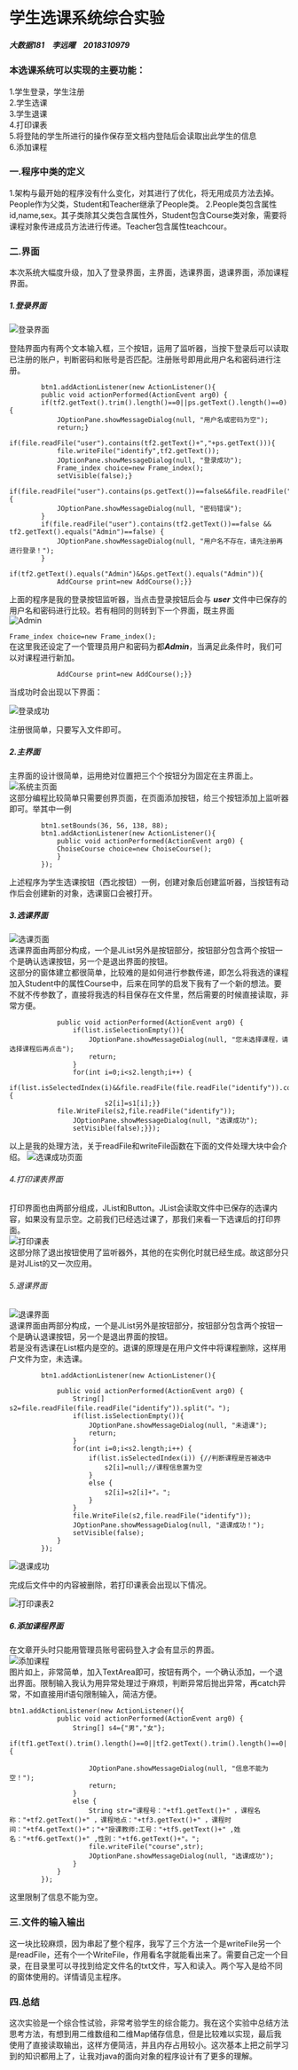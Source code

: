 # 学生选课系统综合实验

##### 大数据181&emsp;李远曜&emsp;2018310979  



### 本选课系统可以实现的主要功能：  
1.学生登录，学生注册  
2.学生选课  
3.学生退课  
4.打印课表  
5.将登陆的学生所进行的操作保存至文档内登陆后会读取出此学生的信息  
6.添加课程



### 一.程序中类的定义  
1.架构与最开始的程序没有什么变化，对其进行了优化，将无用成员方法去掉。People作为父类，Student和Teacher继承了People类。
2.People类包含属性id,name,sex。其子类除其父类包含属性外，Student包含Course类对象，需要将课程对象传进成员方法进行传递。Teacher包含属性teachcour。  



### 二.界面
本次系统大幅度升级，加入了登录界面，主界面，选课界面，退课界面，添加课程界面。  



##### 1.登录界面  

![登录界面](https://github.com/liyuanyao27/Choise_Lesson_System_Finally_Demo/blob/master/%E5%BE%AE%E4%BF%A1%E6%88%AA%E5%9B%BE_20191208213636.png?raw=true)  


登陆界面内有两个文本输入框，三个按钮，运用了监听器，当按下登录后可以读取已注册的账户，判断密码和账号是否匹配。注册账号即用此用户名和密码进行注册。  
```				
		btn1.addActionListener(new ActionListener(){
		public void actionPerformed(ActionEvent arg0) {
		if(tf2.getText().trim().length()==0||ps.getText().length()==0){
			JOptionPane.showMessageDialog(null, "用户名或密码为空");
			return;}
		if(file.readFile("user").contains(tf2.getText()+","+ps.getText())){
			file.writeFile("identify",tf2.getText());
			JOptionPane.showMessageDialog(null, "登录成功");
			Frame_index choice=new Frame_index();
			setVisible(false);}
		if(file.readFile("user").contains(ps.getText())==false&&file.readFile("user").contains(tf2.getText())) {
			JOptionPane.showMessageDialog(null, "密码错误");
		}
		if(file.readFile("user").contains(tf2.getText())==false && tf2.getText().equals("Admin")==false) {
			JOptionPane.showMessageDialog(null, "用户名不存在，请先注册再进行登录！");
		}
		if(tf2.getText().equals("Admin")&&ps.getText().equals("Admin")){
			AddCourse print=new AddCourse();}}
```
上面的程序是我的登录按钮监听器，当点击登录按钮后会与 ***user*** 文件中已保存的用户名和密码进行比较。若有相同的则转到下一个界面，既主界面  
![Admin](https://github.com/liyuanyao27/Choise_Lesson_System_Finally_Demo/blob/master/%E5%BE%AE%E4%BF%A1%E6%88%AA%E5%9B%BE_20191208212259.png?raw=true)  

`Frame_index choice=new Frame_index();`  
在这里我还设定了一个管理员用户和密码为都***Admin***，当满足此条件时，我们可以对课程进行新加。  
```		if(tf2.getText().equals("Admin")&&ps.getText().equals("Admin")){
			AddCourse print=new AddCourse();}}
```  

当成功时会出现以下界面：  

![登录成功](https://github.com/liyuanyao27/Choise_Lesson_System_Finally_Demo/blob/master/%E5%BE%AE%E4%BF%A1%E6%88%AA%E5%9B%BE_20191208212818.png?raw=true "登陆成功")  


注册很简单，只要写入文件即可。  





##### 2.主界面
主界面的设计很简单，运用绝对位置把三个个按钮分为固定在主界面上。  
![系统主页面](https://github.com/liyuanyao27/Choise_Lesson_System_Finally_Demo/blob/master/%E5%BE%AE%E4%BF%A1%E6%88%AA%E5%9B%BE_20191208212844.png?raw=true)  
这部分编程比较简单只需要创界页面，在页面添加按钮，给三个按钮添加上监听器即可。举其中一例  
```		JButton btn1=new JButton("学生选课");
		btn1.setBounds(36, 56, 138, 88);
		btn1.addActionListener(new ActionListener(){
			public void actionPerformed(ActionEvent arg0) {
			ChoiseCourse choice=new ChoiseCourse();
			}
		});
```  
上述程序为学生选课按钮（西北按钮）一例，创建对象后创建监听器，当按钮有动作后会创建新的对象，选课窗口会被打开。  



##### 3.选课界面  
![选课页面](https://github.com/liyuanyao27/xuankezongheshiyan/raw/master/%E5%BE%AE%E4%BF%A1%E6%88%AA%E5%9B%BE_20191208095952.png?raw=true)  
选课界面由两部分构成，一个是JList另外是按钮部分，按钮部分包含两个按钮一个是确认选课按钮，另一个是退出界面的按钮。  
这部分的窗体建立都很简单，比较难的是如何进行参数传递，即怎么将我选的课程加入Student中的属性Course中，后来在同学的启发下我有了一个新的想法。要不就不传参数了，直接将我选的科目保存在文件里，然后需要的时候直接读取，非常方便。
```		btn1.addActionListener(new ActionListener(){
			public void actionPerformed(ActionEvent arg0) {
				if(list.isSelectionEmpty()){
					JOptionPane.showMessageDialog(null, "您未选择课程，请选择课程后再点击");
					return;
				}
				for(int i=0;i<s2.length;i++) {
                if(list.isSelectedIndex(i)&&file.readFile(file.readFile("identify")).contains(s1[i])==false) {
						s2[i]=s1[i];}}
			file.WriteFile(s2,file.readFile("identify"));
				JOptionPane.showMessageDialog(null, "选课成功");
				setVisible(false);}});
```
以上是我的处理方法，关于readFile和writeFile函数在下面的文件处理大块中会介绍。
![选课成功页面](https://github.com/liyuanyao27/xuankezongheshiyan/blob/master/%E5%BE%AE%E4%BF%A1%E6%88%AA%E5%9B%BE_20191208100023.png?raw=true)  

###### 4.打印课表界面  
打印界面也由两部分组成，JList和Button。JList会读取文件中已保存的选课内容，如果没有显示空。之前我们已经选过课了，那我们来看一下选课后的打印界面。  
![打印课表](https://github.com/liyuanyao27/xuankezongheshiyan/blob/master/%E5%BE%AE%E4%BF%A1%E6%88%AA%E5%9B%BE_20191208100041.png?raw=true)  
这部分除了退出按钮使用了监听器外，其他的在实例化时就已经生成。故这部分只是对JList的又一次应用。  


###### 5.退课界面  
![退课界面](https://github.com/liyuanyao27/xuankezongheshiyan/blob/master/%E5%BE%AE%E4%BF%A1%E6%88%AA%E5%9B%BE_20191208100623.png?raw=true)  
退课界面由两部分构成，一个是JList另外是按钮部分，按钮部分包含两个按钮一个是确认退课按钮，另一个是退出界面的按钮。  
若是没有选课在List框内是空的。退课的原理是在用户文件中将课程删除，这样用户文件为空，未选课。  
```
		btn1.addActionListener(new ActionListener(){
		
			public void actionPerformed(ActionEvent arg0) {
				String[] s2=file.readFile(file.readFile("identify")).split("。");
				if(list.isSelectionEmpty()){
					JOptionPane.showMessageDialog(null, "未退课");
					return;
				}
				for(int i=0;i<s2.length;i++) {
					if(list.isSelectedIndex(i)) {//判断课程是否被选中
						s2[i]=null;//课程信息置为空
					}
					else {
						s2[i]=s2[i]+"。";
					}
				}
				file.WriteFile(s2,file.readFile("identify"));
				JOptionPane.showMessageDialog(null, "退课成功！");
				setVisible(false);
			}
		});

```  

![退课成功](https://github.com/liyuanyao27/xuankezongheshiyan/blob/master/%E5%BE%AE%E4%BF%A1%E6%88%AA%E5%9B%BE_20191208100716.png?raw=true)  


完成后文件中的内容被删除，若打印课表会出现以下情况。  

![打印课表2](https://github.com/liyuanyao27/xuankezongheshiyan/blob/master/%E5%BE%AE%E4%BF%A1%E6%88%AA%E5%9B%BE_20191208100812.png?raw=true)

##### 6.添加课程界面  
在文章开头时只能用管理员账号密码登入才会有显示的界面。  
![添加课程](https://github.com/liyuanyao27/Choise_Lesson_System_Finally_Demo/blob/master/%E5%BE%AE%E4%BF%A1%E6%88%AA%E5%9B%BE_20191208214131.png?raw=true)  
图片如上，非常简单，加入TextArea即可，按钮有两个，一个确认添加，一个退出界面。限制输入我认为用异常处理过于麻烦，判断异常后抛出异常，再catch异常，不如直接用if语句限制输入，简洁方便。
```
btn1.addActionListener(new ActionListener(){
			public void actionPerformed(ActionEvent arg0) {
				String[] s4={"男","女"};
				if(tf1.getText().trim().length()==0||tf2.getText().trim().length()==0||tf3.getText().trim().length()==0||tf4.getText().trim().length()==0||tf5.getText().trim().length()==0||tf6.getText().trim().length()==0||tf6.getText().trim().length()==0) {

					JOptionPane.showMessageDialog(null, "信息不能为空！");
					return;
				}
				else {
					String str="课程号："+tf1.getText()+" ，课程名称："+tf2.getText()+" ，课程地点："+tf3.getText()+" ，课程时间："+tf4.getText()+"；"+"授课教师:工号："+tf5.getText()+" ,姓名："+tf6.getText()+" ,性别："+tf6.getText()+"。";
					file.writeFile("course",str);
					JOptionPane.showMessageDialog(null, "选课成功");
				}
			}
		});
```  
这里限制了信息不能为空。  

### 三.文件的输入输出  
这一块比较麻烦，因为串起了整个程序，我写了三个方法一个是writeFile另一个是readFile，还有个一个WriteFile，作用看名字就能看出来了。需要自己定一个目录，在目录里可以寻找到给定文件名的txt文件，写入和读入。两个写入是给不同的窗体使用的。详情请见主程序。  




### 四.总结  
这次实验是一个综合性试验，非常考验学生的综合能力。我在这个实验中总结方法思考方法，有想到用二维数组和二维Map储存信息，但是比较难以实现，最后我使用了直接读取输出，这样方便简洁，并且内存占用较小。这次基本上把之前学习到的知识都用上了，让我对java的面向对象的程序设计有了更多的理解。
